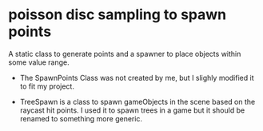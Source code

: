 # poisson disc sampling to spawn points
 A static class to generate points and a spawner to place objects within some value range.
 
 + The SpawnPoints Class was not created by me, but I slighly modified it to fit my project.
 
 + TreeSpawn is a class to spawn gameObjects in the scene based on the raycast hit points. I used it to spawn trees in a game but it should be renamed to something more generic.
